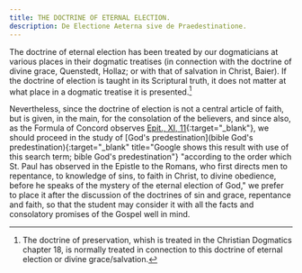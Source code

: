 ```yaml
---
title: THE DOCTRINE OF ETERNAL ELECTION.
description: De Electione Aeterna sive de Praedestinatione.
---
```


The doctrine of eternal election has been treated by our dogmaticians at various places in their dogmatic treatises (in connection with the doctrine of divine grace, Quenstedt, Hollaz; or with that of salvation in Christ, Baier). If the doctrine of election is taught in its Scriptural truth, it does not matter at what place in a dogmatic treatise it is presented.[^1]
 
Nevertheless, since the doctrine of election is not a central article of faith, but is given, in the main, for the consolation of the believers, and since also, as the Formula of Concord observes [Epit., XI, 11](https://boc.confident.faith/ep-xi-0011){:target="_blank"}, we should proceed in the study of [God's predestination](bible God's predestination){:target="_blank" title="Google shows this result with use of this search term; bible God's predestination"} "according to the order which St. Paul has observed in the Epistle to the Romans, who first directs men to repentance, to knowledge of sins, to faith in Christ, to divine obedience, before he speaks of the mystery of the eternal election of God," we prefer to place it after the discussion of the doctrines of sin and grace, repentance and faith, so that the student may consider it with all the facts and consolatory promises of the Gospel well in mind.

[^1]: The doctrine of preservation, whish is treated in the Christian Dogmatics chapter 18, is normally treated in connection to this doctrine of eternal election or divine grace/salvation.